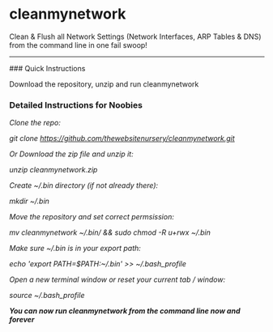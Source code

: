 # cleanmynetwork #

<p>Clean &amp; Flush all Network Settings (Network Interfaces, ARP Tables &amp; DNS) from the command line in one fail swoop!
<hr>
### Quick Instructions

Download the repository, unzip and run cleanmynetwork

### Detailed Instructions for Noobies

<i>Clone the repo:

git clone https://github.com/thewebsitenursery/cleanmynetwork.git

<i>Or Download the zip file and unzip it:

unzip cleanmynetwork.zip

<i>Create ~/.bin directory (if not already there):

mkdir ~/.bin

<i>Move the repository and set correct permsission:

mv cleanmynetwork ~/.bin/ && sudo chmod -R u+rwx ~/.bin

<i>Make sure ~/.bin is in your export path:

echo 'export PATH=$PATH:~/.bin'  >> ~/.bash_profile

<i>Open a new terminal window or reset your current tab / window:

source ~/.bash_profile

<b>You can now run cleanmynetwork from the command line now and forever
